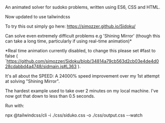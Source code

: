An animated solver for sudoko problems, written using ES6, CSS and HTML.

Now updated to use tailwindcss

To try this out simply go here: https://simozzer.github.io/Sidoku/

Can solve even extremely difficult problems e.g 'Shining Mirror' (though this can take a long time, particularly if using real-time animation)*

*Real time animation currently disabled, to change this please set #fast to false (  `https://github.com/simozzer/Sidoku/blob/34814a79cb563d2cb03e4de4d028cdabbd4a4748/sidmain.js#L363 ).


It's all about the SPEED: A 24000% speed improvement over my 1st attempt at solving "Shining Mirror".

The hardest example used to take over 2 minutes on my local machine. I've now got that down to less than 0.5 seconds.


Run with: 

npx @tailwindcss/cli -i ./css/siduko.css -o ./css/output.css --watch